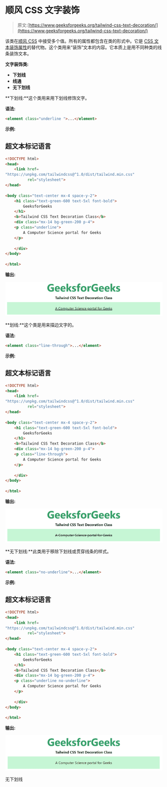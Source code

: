 # 顺风 CSS 文字装饰

> 原文:[https://www.geeksforgeeks.org/tailwind-css-text-decoration/](https://www.geeksforgeeks.org/tailwind-css-text-decoration/)

该类在[顺风 CSS](https://www.geeksforgeeks.org/css-tailwind-introduction/) 中接受多个值。所有的属性都包含在类的形式中。它是 [CSS 文本装饰属性](https://www.geeksforgeeks.org/css-text-decoration-property/)的替代物。这个类用来“装饰”文本的内容。它本质上是用不同种类的线条装饰文本。

**文字装饰类:**

*   **下划线**
*   **线通**
*   **无下划线**

**下划线:**这个类用来用下划线修饰文字。

**语法:**

```html
<element class="underline ">...</element>
```

**示例:**

## 超文本标记语言

```html
<!DOCTYPE html> 
<head> 
    <link href=
"https://unpkg.com/tailwindcss@^1.0/dist/tailwind.min.css" 
          rel="stylesheet"> 
</head> 

<body class="text-center mx-4 space-y-2"> 
    <h1 class="text-green-600 text-5xl font-bold">
        GeeksforGeeks
    </h1> 
    <b>Tailwind CSS Text Decoration Class</b> 
    <div class="mx-14 bg-green-200 p-4">
    <p class="underline"> 
        A Computer Science portal for Geeks
    </p>

    </div>
</body> 

</html> 
```

**输出:**

![](img/57e55bf8287d86095b6f8e3e4709fb1e.png)

**划线:**这个类是用来描边文字的。

**语法:**

```html
<element class="line-through">...</element>
```

**示例:**

## 超文本标记语言

```html
<!DOCTYPE html> 
<head> 
    <link href=
"https://unpkg.com/tailwindcss@^1.0/dist/tailwind.min.css" 
          rel="stylesheet"> 
</head> 

<body class="text-center mx-4 space-y-2"> 
    <h1 class="text-green-600 text-5xl font-bold">
        GeeksforGeeks
    </h1> 
    <b>Tailwind CSS Text Decoration Class</b> 
    <div class="mx-14 bg-green-200 p-4">
    <p class="line-through"> 
        A Computer Science portal for Geeks
    </p>

    </div>
</body> 

</html> 
```

**输出:**

![](img/7f2d79a396dedbed6f292c4a4e043755.png)

**无下划线:**此类用于移除下划线或贯穿线条的样式。

**语法:**

```html
<element class="no-underline">...</element>
```

**示例:**

## 超文本标记语言

```html
<!DOCTYPE html> 
<head> 
    <link href=
"https://unpkg.com/tailwindcss@^1.0/dist/tailwind.min.css" 
          rel="stylesheet"> 
</head> 

<body class="text-center mx-4 space-y-2"> 
    <h1 class="text-green-600 text-5xl font-bold">
        GeeksforGeeks
    </h1> 
    <b>Tailwind CSS Text Decoration Class</b> 
    <div class="mx-14 bg-green-200 p-4">
    <p class="underline no-underline"> 
        A Computer Science portal for Geeks
    </p>

    </div>
</body> 

</html> 
```

**输出:**

![](img/e49509a8f17742c1cb403c2405f55a76.png)

无下划线